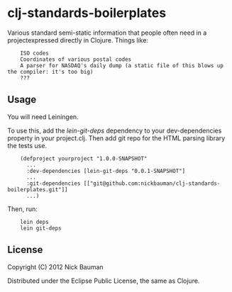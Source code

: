 # clj-standards-boilerplates

Various standard semi-static information that people often need in a projectexpressed directly in Clojure. Things like:

        ISO codes 
        Coordinates of various postal codes
        A parser for NASDAQ's daily dump (a static file of this blows up the compiler: it's too big)
        ???

## Usage

You will need Leiningen.

To use this, add the *lein-git-deps* dependency to your dev-dependencies property in your project.clj. Then add git repo for the HTML parsing library the tests use.

        (defproject yourproject "1.0.0-SNAPSHOT"
          ...
          :dev-dependencies [lein-git-deps "0.0.1-SNAPSHOT"]
          ...
          :git-dependencies [["git@github.com:nickbauman/clj-standards-boilerplates.git"]]
          ...)

Then, run:

        lein deps
        lein git-deps

## License

Copyright (C) 2012 Nick Bauman

Distributed under the Eclipse Public License, the same as Clojure.
